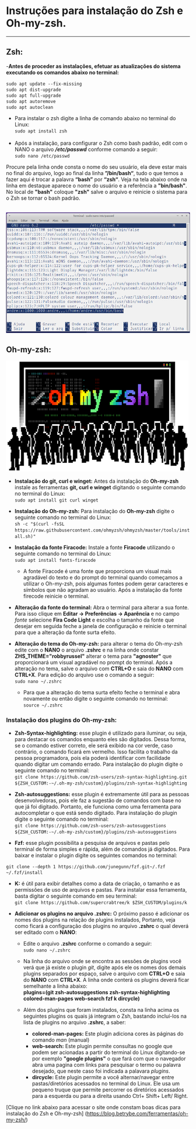 # Instruções para instalação do Zsh e Oh-my-zsh.
***

## **Zsh:**
-**Antes de proceder as instalações, efetuar as atualizações do sistema executando os comandos abaixo no terminal:</br>**

```
sudo apt update --fix-missing
sudo apt dist-upgrade
sudo apt full-upgrade
sudo apt autoremove
sudo apt autoclean
```

- Para instalar o zsh digite a linha de comando abaixo no terminal do Linux:</br>
`sudo apt install zsh` </br></br>
- Após a instalação, para configurar o Zsh como bash padrão, edit com o NANO o arquivo _**/etc/passwd**_ conforme comando a seguir:</br>
`sudo nano /etc/passwd`

Procure pela linha onde consta o nome do seu usuário, ela deve estar mais no final do arquivo, logo ao final da linha **”/bin/bash“**, tudo o que temos a fazer aqui é trocar a palavra **“bash”** por **“zsh“**. Veja na tela abaixo onde na linha em destaque aparece o nome do usuário e a referência a **"bin/bash"**. No local de **"bash"** coloque **"zsh"** salve o arquivo e reinicie o sistema para o Zsh se tornar o bash padrão.</br></br>

<img src="/Images/arq_etc_pws.png">

## **Oh-my-zsh:**
<img src="/Images/ohmyzsh.png">

- **Instalação do git, curl e winget:** Antes da instalação do **Oh-my-zsh** instale as ferramentas **git, curl e winget** digitando o seguinte comando no terminal do Linux: </br>
`sudo apt install git curl winget`

- **Instalação do Oh-my-zsh:** Para instalação do **Oh-my-zsh** digite o seguinte comando no terminal do Linux: </br>
  `sh -c "$(curl -fsSL https://raw.githubusercontent.com/ohmyzsh/ohmyzsh/master/tools/install.sh)"`
- **Instalação da fonte Firacode:** Instale a fonte **Firacode** utilizando o seguinte comando no terminal do Linux: </br>
  `sudo apt install fonts-firacode`
    - A fonte Firacode é uma fonte que proporciona um visual mais agradável do texto e do prompt do terminal quando começamos a utilizar o Oh-my-zsh, pois algumas fontes podem gerar caracteres e símbolos que não agradam ao usuário. Após a instalação da fonte firecode reinicie o terminal.
- **Alteração da fonte do terminal:** Abra o terminal para alterar a sua fonte. Para isso clique em **Editar -> Preferências -> Aparência** e no campo *fonte* selecione **Fira Code Light** e escolha o tamanho da fonte que desejar em seguida feche a janela de configuração e reinicie o terminal para que a alteração da fonte surta efeito.
- **Alteração do tema do Oh-my-zsh:** para alterar o tema do Oh-my-zsh edite com o **NANO** o arquivo **.zshrc** e na linha onde constar **ZHS_THEME="robbyrussel"** alterar o tema para **"agnoster"** que proporcionará um visual agradável no prompt do terminal. Após a alteração no tema, salve o arquivo com **CTRL+O** e saia do **NANO** com **CTRL+X**. Para edição do arquivo use o comando a seguir:</br>
`sudo nano ~/.zshrc`
  - Para que a alteração do tema surta efeito feche o terminal e abra novamente ou então digite o seguinte comando no terminal:
  <br>`source ~/.zshrc`
### **Instalação dos plugins do Oh-my-zsh:**
- **Zsh-Syntax-highlighting:** esse plugin é utilizado para iluminar, ou seja, para destacar os comandos enquanto eles são digitados. Dessa forma, se o comando estiver correto, ele será exibido na cor verde, caso contrário, o comando ficará em vermelho. Isso facilita o trabalho da pessoa programadora, pois ela poderá identificar com facilidade quando digitar um comando errado. Para instalação do plugin digite o seguinte comando no terminal:</br>
  `git clone https://github.com/zsh-users/zsh-syntax-highlighting.git ${ZSH_CUSTOM:-~/.oh-my-zsh/custom}/plugins/zsh-syntax-highlighting`

- **Zsh-autosuggestions:** esse plugin é extremamente útil para as pessoas desenvolvedoras, pois ele faz a sugestão de comandos com base no que já foi digitado. Portanto, ele funciona como uma ferramenta para autocompletar o que está sendo digitado. Para instalação do plugin digite o seguinte comando no terminal:</br>
`git clone https://github.com/zsh-users/zsh-autosuggestions ${ZSH_CUSTOM:-~/.oh-my-zsh/custom}/plugins/zsh-autosuggestions`

- **Fzf:** esse plugin possibilita a pesquisa de arquivos e pastas pelo terminal de forma simples e rápida, além de comandos já digitados. Para baixar e instalar o plugin digite os seguintes comandos no terminal:</br>
```
git clone --depth 1 https://github.com/junegunn/fzf.git~/.fzf
~/.fzf/install
```
- **K:** é útil para exibir detalhes como a data de criação, o tamanho e as permissões de uso de arquivos e pastas. Para instalar essa ferramenta, basta digitar o seguinte comando em seu terminal: </br>
`git clone https://github.com/supercrabtree/k $ZSH_CUSTOM/plugins/k`

- **Adicionar os plugins no arquivo .zshrc:** O próximo passo é adicionar os nomes dos plugins na relação de plugins instalados, Portanto, veja como ficará a configuração dos plugins no arquivo **.zshrc** o qual deverá ser editado com o **NANO**:
  - Edite o arquivo **.zshrc** conforme o comando a seguir:</br>
 `sudo nano ~/.zshrc`
  - Na linha do arquivo onde se encontra as sessões de plugins você verá que já existe o plugin *git*, digite após ele os nomes dos demais plugins separados por espaço, salve o arquivo com **CTRL+O** e saia do **NANO** com **CTRL+X**. A linha onde conterá os plugins deverá ficar semelhante a linha abaixo:</br>
**plugins=(git zsh-autosuggestions zsh-syntax-highlighting colored-man-pages web-search fzf k dircycle)**

  - Além dos plugins que foram instalados, consta na linha acima os seguintes plugins os quais já integram o Zsh, bastando incluí-los na lista de plugins no arquivo **.zshrc**, a saber:</br>
    -  **colored-man-pages:** Este plugin adiciona cores às páginas do comando *man* (manual)
    -  **web-search:** Este plugin permite consultas no google que podem ser acionadas a partir do terminal do Linux digitando-se por exemplo **"google plugins"** o que fará com que o navegador abra uma pagina com links para pesquisar o termo ou palavra desejado, que neste caso foi indicada a palavara *plugins*.
    -  **dircycle:** Este plugin permite a você alternar/navegar entre pastas/diretórios acessados no terminal do Linux. Ele usa um pequeno truque que permite percorrer os diretórios acessados para a esquerda ou para a direita usando Ctrl+ Shift+ Left/ Right.

[Clique no link abaixo para acessar o site onde constam boas dicas para instalação do Zsh e Oh-my-zsh] (https://blog.betrybe.com/ferramentas/oh-my-zsh/)








